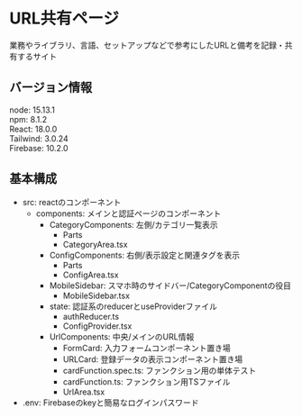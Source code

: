 # URL共有ページ

業務やライブラリ、言語、セットアップなどで参考にしたURLと備考を記録・共有するサイト

## バージョン情報

node: 15.13.1  
npm: 8.1.2  
React: 18.0.0  
Tailwind: 3.0.24  
Firebase: 10.2.0  

## 基本構成

- src: reactのコンポーネント
  - components: メインと認証ページのコンポーネント
    - CategoryComponents: 左側/カテゴリ一覧表示
      - Parts
      - CategoryArea.tsx
    - ConfigComponents: 右側/表示設定と関連タグを表示
      - Parts
      - ConfigArea.tsx
    - MobileSidebar: スマホ時のサイドバー/CategoryComponentの役目
      - MobileSidebar.tsx
    - state: 認証系のreducerとuseProviderファイル
      - authReducer.ts
      - ConfigProvider.tsx
    - UrlComponents: 中央/メインのURL情報
      - FormCard: 入力フォームコンポーネント置き場
      - URLCard: 登録データの表示コンポーネント置き場
      - cardFunction.spec.ts: ファンクション用の単体テスト
      - cardFunction.ts: ファンクション用TSファイル
      - UrlArea.tsx
- .env: Firebaseのkeyと簡易なログインパスワード
